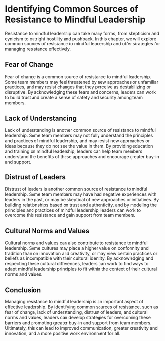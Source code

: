 Identifying Common Sources of Resistance to Mindful Leadership
====================================================================================================================

Resistance to mindful leadership can take many forms, from skepticism and cynicism to outright hostility and pushback. In this chapter, we will explore common sources of resistance to mindful leadership and offer strategies for managing resistance effectively.

Fear of Change
--------------

Fear of change is a common source of resistance to mindful leadership. Some team members may feel threatened by new approaches or unfamiliar practices, and may resist changes that they perceive as destabilizing or disruptive. By acknowledging these fears and concerns, leaders can work to build trust and create a sense of safety and security among team members.

Lack of Understanding
---------------------

Lack of understanding is another common source of resistance to mindful leadership. Some team members may not fully understand the principles and practices of mindful leadership, and may resist new approaches or ideas because they do not see the value in them. By providing education and training on mindful leadership, leaders can help team members understand the benefits of these approaches and encourage greater buy-in and support.

Distrust of Leaders
-------------------

Distrust of leaders is another common source of resistance to mindful leadership. Some team members may have had negative experiences with leaders in the past, or may be skeptical of new approaches or initiatives. By building relationships based on trust and authenticity, and by modeling the principles and practices of mindful leadership, leaders can work to overcome this resistance and gain support from team members.

Cultural Norms and Values
-------------------------

Cultural norms and values can also contribute to resistance to mindful leadership. Some cultures may place a higher value on conformity and tradition than on innovation and creativity, or may view certain practices or beliefs as incompatible with their cultural identity. By acknowledging and respecting these cultural differences, leaders can work to find ways to adapt mindful leadership principles to fit within the context of their cultural norms and values.

Conclusion
----------

Managing resistance to mindful leadership is an important aspect of effective leadership. By identifying common sources of resistance, such as fear of change, lack of understanding, distrust of leaders, and cultural norms and values, leaders can develop strategies for overcoming these barriers and promoting greater buy-in and support from team members. Ultimately, this can lead to improved communication, greater creativity and innovation, and a more positive work environment for all.
